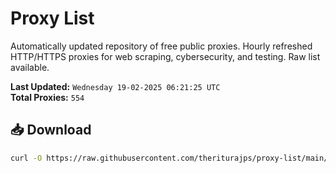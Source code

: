 # Proxy List

Automatically updated repository of free public proxies. Hourly refreshed HTTP/HTTPS proxies for web scraping, cybersecurity, and testing. Raw list available.

**Last Updated:** `Wednesday 19-02-2025 06:21:25 UTC`  
**Total Proxies:** `554`

## 📥 Download
```bash
curl -O https://raw.githubusercontent.com/theriturajps/proxy-list/main/proxies.txt
